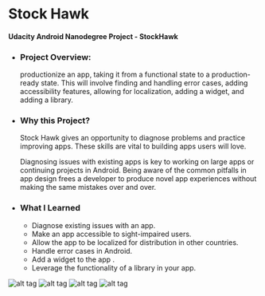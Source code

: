 # Stock Hawk

#### Udacity Android Nanodegree Project - StockHawk

* ### Project Overview:
    productionize an app, taking it from a functional state to a production-ready state. This will involve finding and handling error cases, adding accessibility features, allowing for localization, adding a widget, and adding a library.
    
* ### Why this Project?
   Stock Hawk gives an opportunity to diagnose problems and practice improving apps. These skills are vital to building apps users will love.

   Diagnosing issues with existing apps is key to working on large apps or continuing projects in Android. Being aware of the common pitfalls in app design frees a developer to produce novel app experiences without making the same mistakes over and over.   
   
* ### What I Learned
   * Diagnose existing issues with an app.
   * Make an app accessible to sight-impaired users.
   * Allow the app to be localized for distribution in other countries.
   * Handle error cases in Android.
   * Add a widget to the app .
   * Leverage the functionality of a library in your app.
 

![alt tag](https://github.com/Gr8manish/StockHawk/blob/master/Screenshots/StockHawk1.png "Stock Hawk") ![alt tag](https://github.com/Gr8manish/StockHawk/blob/master/Screenshots/StockHawk2.png "Stock Hawk")
![alt tag](https://github.com/Gr8manish/StockHawk/blob/master/Screenshots/StockHawk3.png "Stock Hawk") ![alt tag](https://github.com/Gr8manish/StockHawk/blob/master/Screenshots/StockHawk4.png "Stock Hawk")
   



